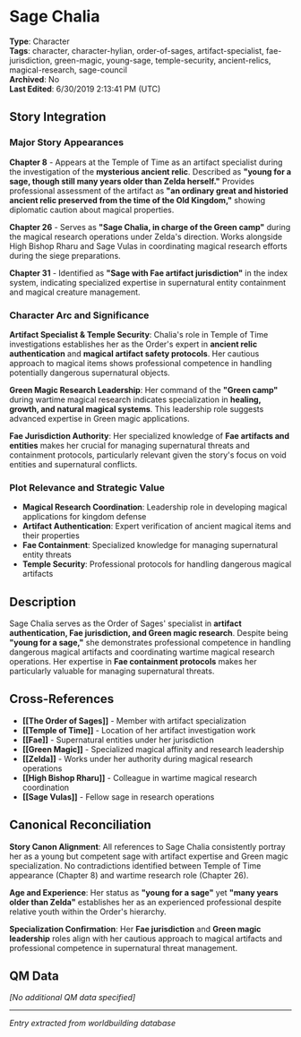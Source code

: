 # Sage Chalia

**Type**: Character  
**Tags**: character, character-hylian, order-of-sages, artifact-specialist, fae-jurisdiction, green-magic, young-sage, temple-security, ancient-relics, magical-research, sage-council  
**Archived**: No  
**Last Edited**: 6/30/2019 2:13:41 PM (UTC)

## Story Integration

### Major Story Appearances
**Chapter 8** - Appears at the Temple of Time as an artifact specialist during the investigation of the **mysterious ancient relic**. Described as **"young for a sage, though still many years older than Zelda herself."** Provides professional assessment of the artifact as **"an ordinary great and historied ancient relic preserved from the time of the Old Kingdom,"** showing diplomatic caution about magical properties.

**Chapter 26** - Serves as **"Sage Chalia, in charge of the Green camp"** during the magical research operations under Zelda's direction. Works alongside High Bishop Rharu and Sage Vulas in coordinating magical research efforts during the siege preparations.

**Chapter 31** - Identified as **"Sage with Fae artifact jurisdiction"** in the index system, indicating specialized expertise in supernatural entity containment and magical creature management.

### Character Arc and Significance
**Artifact Specialist & Temple Security**: Chalia's role in Temple of Time investigations establishes her as the Order's expert in **ancient relic authentication** and **magical artifact safety protocols**. Her cautious approach to magical items shows professional competence in handling potentially dangerous supernatural objects.

**Green Magic Research Leadership**: Her command of the **"Green camp"** during wartime magical research indicates specialization in **healing, growth, and natural magical systems**. This leadership role suggests advanced expertise in Green magic applications.

**Fae Jurisdiction Authority**: Her specialized knowledge of **Fae artifacts and entities** makes her crucial for managing supernatural threats and containment protocols, particularly relevant given the story's focus on void entities and supernatural conflicts.

### Plot Relevance and Strategic Value
- **Magical Research Coordination**: Leadership role in developing magical applications for kingdom defense
- **Artifact Authentication**: Expert verification of ancient magical items and their properties
- **Fae Containment**: Specialized knowledge for managing supernatural entity threats
- **Temple Security**: Professional protocols for handling dangerous magical artifacts

## Description
Sage Chalia serves as the Order of Sages' specialist in **artifact authentication, Fae jurisdiction, and Green magic research**. Despite being **"young for a sage,"** she demonstrates professional competence in handling dangerous magical artifacts and coordinating wartime magical research operations. Her expertise in **Fae containment protocols** makes her particularly valuable for managing supernatural threats.

## Cross-References
- **[[The Order of Sages]]** - Member with artifact specialization
- **[[Temple of Time]]** - Location of her artifact investigation work
- **[[Fae]]** - Supernatural entities under her jurisdiction
- **[[Green Magic]]** - Specialized magical affinity and research leadership
- **[[Zelda]]** - Works under her authority during magical research operations
- **[[High Bishop Rharu]]** - Colleague in wartime magical research coordination
- **[[Sage Vulas]]** - Fellow sage in research operations

## Canonical Reconciliation
**Story Canon Alignment**: All references to Sage Chalia consistently portray her as a young but competent sage with artifact expertise and Green magic specialization. No contradictions identified between Temple of Time appearance (Chapter 8) and wartime research role (Chapter 26).

**Age and Experience**: Her status as **"young for a sage"** yet **"many years older than Zelda"** establishes her as an experienced professional despite relative youth within the Order's hierarchy.

**Specialization Confirmation**: Her **Fae jurisdiction** and **Green magic leadership** roles align with her cautious approach to magical artifacts and professional competence in supernatural threat management.

## QM Data
*[No additional QM data specified]*

---
*Entry extracted from worldbuilding database*
